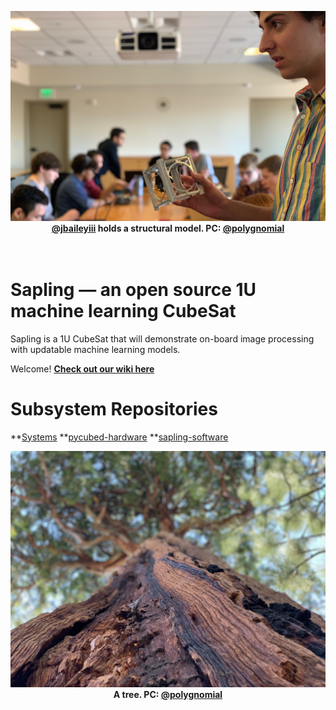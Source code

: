 <p align="center">
  <img src="assets/1u-structural-model.jpeg" width="900"><br>
  <b> <a href="https://github.com/jbaileyiii">@jbaileyiii</a> holds a structural model. PC: <a href="https://github.com/polygnomial">@polygnomial</a> </b><br>
  <br><br>
</p>

# Sapling — an open source 1U machine learning CubeSat

Sapling is a 1U CubeSat that will demonstrate on-board image processing with updatable machine learning models. 

Welcome! **[Check out our wiki here](https://ssi-wiki.stanford.edu/Satellites)**

# Subsystem Repositories

**[Systems](https://github.com/stanford-ssi/sapling-systems)
**[pycubed-hardware](https://github.com/stanford-ssi/pycubed-hardware)
**[sapling-software](https://github.com/stanford-ssi/sapling-software)

<p align="center">
  <img src="assets/tree.jpeg" width="900"><br>
  <b> A tree. PC: <a href="https://github.com/polygnomial">@polygnomial</a> </b><br>
  <br><br>
</p>
